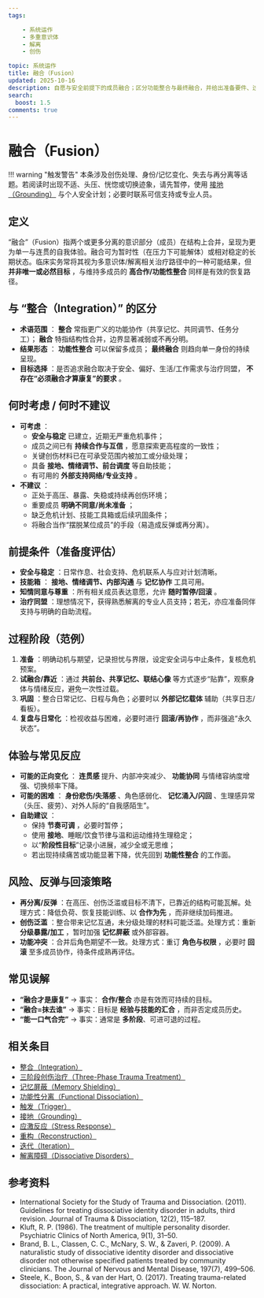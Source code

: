 ```yaml
---
tags:

    - 系统运作
    - 多重意识体
    - 解离
    - 创伤

topic: 系统运作
title: 融合（Fusion）
updated: 2025-10-16
description: 自愿与安全前提下的成员融合；区分功能整合与最终融合，并给出准备要件、过程阶段、风险与回滚策略。
search:
  boost: 1.5
comments: true
---
```


# 融合（Fusion）

!!! warning "触发警告"
    本条涉及创伤处理、身份/记忆变化、失去与再分离等话题。若阅读时出现不适、头压、恍惚或切换迹象，请先暂停，使用 [接地（Grounding）](Grounding.md) 与个人安全计划；必要时联系可信支持或专业人员。

## 定义

“融合”（Fusion）指两个或更多分离的意识部分（成员）在结构上合并，呈现为更为单一与连贯的自我体验。融合可为暂时性（在压力下可能解体）或相对稳定的长期状态。临床实务常将其视为多意识体/解离相关治疗路径中的一种可能结果，但 **并非唯一或必然目标** ，与维持多成员的 **高合作/功能性整合** 同样是有效的恢复路径。

## 与 “整合（Integration）” 的区分

- **术语范围** ： **整合** 常指更广义的功能协作（共享记忆、共同调节、任务分工）； **融合** 特指结构性合并，边界显著减弱或不再分明。
- **结果形态** ： **功能性整合** 可以保留多成员； **最终融合** 则趋向单一身份的持续呈现。
- **目标选择** ：是否追求融合取决于安全、偏好、生活/工作需求与治疗同盟， **不存在“必须融合才算康复”的要求** 。

## 何时考虑 / 何时不建议

- **可考虑** ：
    - **安全与稳定** 已建立，近期无严重危机事件；
    - 成员之间已有 **持续合作与互信** ，愿意探索更高程度的一致性；
    - 关键创伤材料已在可承受范围内被加工或分级处理；
    - 具备 **接地、情绪调节、前台调度** 等自助技能；
    - 有可用的 **外部支持网络/专业支持** 。
- **不建议** ：
    - 正处于高压、暴露、失稳或持续再创伤环境；
    - 重要成员 **明确不同意/尚未准备** ；
    - 缺乏危机计划、技能工具箱或后续巩固条件；
    - 将融合当作“摆脱某位成员”的手段（易造成反弹或再分离）。

## 前提条件（准备度评估）

- **安全与稳定** ：日常作息、社会支持、危机联系人与应对计划清晰。
- **技能箱** ： **接地、情绪调节、内部沟通** 与 **记忆协作** 工具可用。
- **知情同意与尊重** ：所有相关成员表达意愿，允许 **随时暂停/回滚** 。
- **治疗同盟** ：理想情况下，获得熟悉解离的专业人员支持；若无，亦应准备同伴支持与明确的自助流程。

## 过程阶段（范例）

1. **准备** ：明确动机与期望，记录担忧与界限，设定安全词与中止条件，复核危机预案。
2. **试融合/靠近** ：通过 **共前台、共享记忆、联结心像** 等方式逐步“贴靠”，观察身体与情绪反应，避免一次性过载。
3. **巩固** ：整合日常记忆、日程与角色；必要时以 **外部记忆载体** 辅助（共享日志/看板）。
4. **复盘与日常化** ：检视收益与困难，必要时进行 **回滚/再协作** ，而非强追“永久状态”。

## 体验与常见反应

- **可能的正向变化** ： **连贯感** 提升、内部冲突减少、 **功能协同** 与情绪容纳度增强、切换频率下降。
- **可能的困难** ： **身份悲伤/失落感** 、角色感弱化、 **记忆涌入/闪回** 、生理感异常（头压、疲劳）、对外人际的“自我感陌生”。
- **自助建议** ：
    - 保持 **节奏可调** ，必要时暂停；
    - 使用 **接地**、睡眠/饮食节律与温和运动维持生理稳定；
    - 以“**阶段性目标**”记录小进展，减少全或无思维；
    - 若出现持续痛苦或功能显著下降，优先回到 **功能性整合** 的工作面。

## 风险、反弹与回滚策略

- **再分离/反弹** ：在高压、创伤泛滥或目标不清下，已靠近的结构可能瓦解。处理方式：降低负荷、恢复技能训练、以 **合作为先** ，而非继续加码推进。
- **创伤泛滥** ：整合带来记忆互通，未分级处理的材料可能泛滥。处理方式：重新 **分级暴露/加工** ，暂时加强 **记忆屏蔽** 或外部容器。
- **功能冲突** ：合并后角色期望不一致。处理方式：重订 **角色与权限** ，必要时 **回滚** 至多成员协作，待条件成熟再评估。

## 常见误解

- **“融合才是康复”** → 事实： **合作/整合** 亦是有效而可持续的目标。
- **“融合=抹去谁”** → 事实：目标是 **经验与技能的汇合** ，而非否定成员历史。
- **“能一口气合完”** → 事实：通常是 **多阶段**、可进可退的过程。

## 相关条目

- [整合（Integration）](Integration.md)
- [三阶段创伤治疗（Three-Phase Trauma Treatment）](Three-Phase-Trauma-Treatment.md)
- [记忆屏蔽（Memory Shielding）](Memory-Shielding.md)
- [功能性分离（Functional Dissociation）](Functional-Dissociation.md)
- [触发（Trigger）](Trigger.md)
- [接地（Grounding）](Grounding.md)
- [应激反应（Stress Response）](Stress-Response.md)
- [重构（Reconstruction）](Reconstruction.md)
- [迭代（Iteration）](Iteration.md)
- [解离障碍（Dissociative Disorders）](Dissociative-Disorders.md)

## 参考资料

- International Society for the Study of Trauma and Dissociation. (2011). Guidelines for treating dissociative identity disorder in adults, third revision. Journal of Trauma & Dissociation, 12(2), 115–187.
- Kluft, R. P. (1986). The treatment of multiple personality disorder. Psychiatric Clinics of North America, 9(1), 31–50.
- Brand, B. L., Classen, C. C., McNary, S. W., & Zaveri, P. (2009). A naturalistic study of dissociative identity disorder and dissociative disorder not otherwise specified patients treated by community clinicians. The Journal of Nervous and Mental Disease, 197(7), 499–506.
- Steele, K., Boon, S., & van der Hart, O. (2017). Treating trauma-related dissociation: A practical, integrative approach. W. W. Norton.

